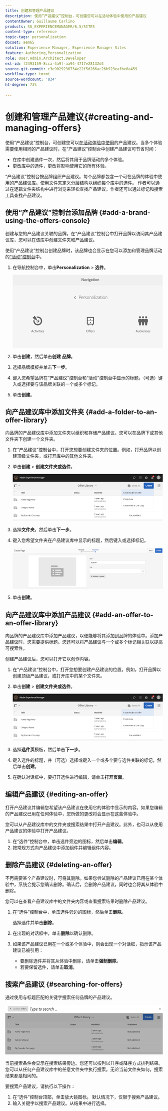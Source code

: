 ```yaml
---
title: 创建和管理产品建议
description: 使用“产品建议”控制台，可创建您可以在活动体验中使用的产品建议
contentOwner: Guillaume Carlino
products: SG_EXPERIENCEMANAGER/6.5/SITES
content-type: reference
topic-tags: personalization
docset: aem65
solution: Experience Manager, Experience Manager Sites
feature: Authoring,Personalization
role: User,Admin,Architect,Developer
exl-id: f2493159-8cca-4a9f-aa94-4717e28132d4
source-git-commit: c3e9029236734e22f5d266ac26b923eafbe0a459
workflow-type: tm+mt
source-wordcount: '834'
ht-degree: 73%

---
```


# 创建和管理产品建议{#creating-and-managing-offers}

使用“产品建议”控制台，可创建您可以[在活动体验中使用](/help/sites-authoring/content-targeting-touch.md)的产品建议。当多个体验需要使用相同的产品建议时，在“产品建议”控制台中创建产品建议可节省时间：

* 在库中创建选件一次，然后将其用于品牌活动的多个体验。
* 更改库中的选件，更改将影响使用它的所有体验。

“产品建议”控制台按品牌组织产品建议。每个品牌都包含一个可在品牌的体验中使用的产品建议库。使用文件夹定义分层结构以组织每个库中的选件。 作者可以通过在逻辑文件夹结构中进行浏览来轻松查找产品建议。作者还可以通过标记和搜索工具查找产品建议。

## 使用“产品建议”控制台添加品牌 {#add-a-brand-using-the-offers-console}

创建与您的产品建议关联的品牌。在“产品建议”控制台中打开品牌以访问其产品建议库，您可以在该库中创建文件夹和产品建议。

使用“产品建议”控制台创建品牌时，该品牌也会显示在您可以添加和管理品牌活动的[“活动”控制台](/help/sites-authoring/activitylib.md)中。

1. 在导航控制台中，单击&#x200B;**Personalization** > **选件**。

   ![screen-shot_2019-03-05at124139-1](assets/screen-shot_2019-03-05at124139-1.png)

1. 单击&#x200B;**创建**，然后单击&#x200B;**创建** **品牌**。
1. 选择品牌模板并单击&#x200B;**下一步**。
1. 键入您希望品牌在“产品建议”控制台和“活动”控制台中显示的标题。（可选）键入或选择要与该品牌关联的一个或多个标记。
1. 单击&#x200B;**创建**。

## 向产品建议库中添加文件夹 {#add-a-folder-to-an-offer-library}

向品牌的产品建议库中添加文件夹以组织和存储产品建议。您可以在品牌下或其他文件夹下创建一个文件夹。

1. 在“产品建议”控制台中，打开您想要创建文件夹的位置。例如，打开品牌以创建顶级文件夹，或打开库中的其他文件夹。
1. 单击&#x200B;**创建** > **创建文件夹或选件**。

   ![screen-shot_2019-03-05at124557](assets/screen-shot_2019-03-05at124557.png)

1. 选择&#x200B;**文件夹**，然后单击&#x200B;**下一步**。
1. 键入您希望文件夹在产品建议库中显示的标题，然后键入或选择标记。

   ![chlimage_1-172](assets/chlimage_1-172.png)

1. 单击&#x200B;**创建**。

## 向产品建议库中添加产品建议 {#add-an-offer-to-an-offer-library}

向品牌的产品建议库中添加产品建议，以便能够将其添加到品牌的体验中。添加产品建议时，您需要提供标题。您还可以将产品建议与一个或多个标记相关联以提高可搜索性。

创建产品建议后，您可以打开它以创作内容。

1. 在“产品建议”控制台中，打开您想要创建产品建议的位置。例如，打开品牌以创建顶级产品建议，或打开库中的某个文件夹。
1. 单击&#x200B;**创建** > **创建文件夹或选件**。

   ![screen-shot_2019-03-05at124557-1](assets/screen-shot_2019-03-05at124557-1.png)

1. 选择&#x200B;**选件页**&#x200B;模板，然后单击&#x200B;**下一步**。
1. 键入选件的标题，并（可选）选择或键入一个或多个要与选件关联的标记，然后单击&#x200B;**创建**。
1. 在确认对话框中，要打开选件进行编辑，请单击&#x200B;**打开页面**。

## 编辑产品建议 {#editing-an-offer}

打开产品建议并编辑您希望该产品建议在使用它的体验中显示的内容。如果您编辑的产品建议已用在任何体验中，您所做的更改将会显示在这些体验中。

您可以从产品建议库中的文件夹或搜索结果中打开产品建议。此外，也可以从使用产品建议的体验中打开产品建议。

1. 在“选件”控制台中，单击选件旁边的图标，然后单击&#x200B;**编辑**。
1. 按常规方式向产品建议中添加组件并编辑组件内容。

## 删除产品建议 {#deleting-an-offer}

不再需要某个产品建议时，可将其删除。如果您尝试删除的产品建议已用在某个体验中，系统会提示您确认删除。确认后，会删除产品建议，同时也会将其从体验中删除。

您可以在查看产品建议库中的文件夹内容或查看搜索结果时删除产品建议。

1. 在“选件”控制台中，单击选件旁边的图标，然后单击&#x200B;**删除**。

   选择选件并单击&#x200B;**删除**。

1. 在出现的对话框中，单击&#x200B;**删除**&#x200B;以确认删除。
1. 如果该产品建议已用在一个或多个体验中，则会出现一个对话框，指示该产品建议已被引用：

   * 要删除选件并将其从体验中删除，请单击&#x200B;**强制删除**。
   * 若要保留选件，请单击&#x200B;**取消**。

## 搜索产品建议 {#searching-for-offers}

通过使用与标题匹配的关键字搜索任何品牌的产品建议。

![screen-shot_2019-03-05at124731](assets/screen-shot_2019-03-05at124731.png)

当前搜索条件会显示在搜索结果旁边。您还可以按列以升序或降序方式排列结果。您可以从任何产品建议库中的任意文件夹中执行搜索。无论当前文件夹如何，搜索结果都是相同的。

要搜索产品建议，请执行以下操作：

1. 在“选件”控制台顶部，单击放大镜图标。 默认情况下，仅限于搜索产品建议。
1. 输入关键字以搜索产品建议。从结果中进行选择。
